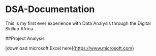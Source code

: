  # DSA-Documentation
This is my first ever experience with Data Analysis through the Digital Skillup Africa.

##Project Analysis

[download microsoft Excel here]{https://www.microsoft.com}
